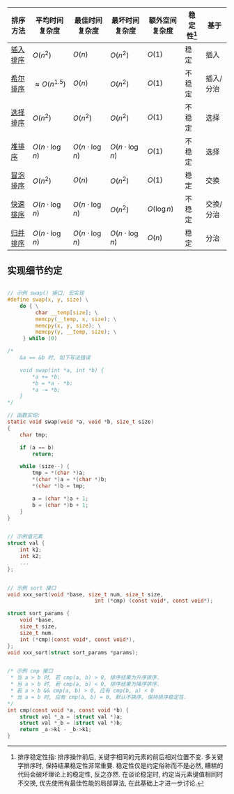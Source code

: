 
| 排序方法                         | 平均时间复杂度       | 最佳时间复杂度     | 最坏时间复杂度     | 额外空间复杂度 | 稳定性[^1] | 基于 |
| -------------------------------- | -------------------- | ------------------ | ------------------ | -------------- | ---------- | ---- |
| [插入排序](插入排序.md) | $O(n^{2})$           | $O(n)$             | $O(n^{2})$         | $O(1)$         | 稳定       | 插入     |
| [希尔排序](希尔排序.md)          | $\approx O(n^{1.5})$ | $O(n)$             | $O(n^{2})$         | $O(1)$         | 不稳定     | 插入/分治      |
| [选择排序](选择排序.md) | $O(n^2)$             | $O(n^2)$           | $O(n^2)$           | $O(1)$         | 不稳定     |  选择    |
| [堆排序](堆排序.md)              | $O(n\cdot \log n)$   | $O(n\cdot \log n)$ | $O(n\cdot \log n)$ | $O(1)$         | 不稳定     |   选择   |
| [冒泡排序](冒泡排序.md#冒泡排序) | $O(n^2)$             | $O(n)$             | $O(n^2)$           | $O(1)$         | 稳定       | 交换     |
| [快速排序](快速排序.md)          | $O(n\cdot \log n)$   | $O(n\cdot \log n)$ | $O(n^2)$           | $O( \log n)$   | 不稳定     |  交换/分治    |
| [归并排序](归并排序.md)          | $O(n\cdot \log n)$   | $O(n\cdot \log n)$ | $O(n\cdot \log n)$ | $O(n)$         | 稳定       |   分治   |

[^1]: 排序稳定性指: 排序操作前后, 关键字相同的元素的前后相对位置不变. 多关键字排序时, 保持结果稳定性非常重要. 稳定性仅是约定俗称而不是必然, 糟糕的代码会破坏理论上的稳定性, 反之亦然. 在谈论稳定时, 约定当元素键值相同时不交换, 优先使用有最佳性能的局部算法, 在此基础上才进一步讨论.


## 实现细节约定

```c

// 示例 swap() 接口, 宏实现
#define swap(x, y, size) \
	do { \
		 char __temp[size]; \
		 memcpy(__temp, x, size); \
		 memcpy(x, y, size); \
		 memcpy(y, __temp, size); \
	 } while (0)

/*
	&a == &b 时, 如下写法错误

	void swap(int *a, int *b) {
		*a += *b;
		*b = *a - *b;
		*a -= *b;
	}
*/

// 函数实现:
static void swap(void *a, void *b, size_t size)
{
    char tmp;

    if (a == b)
        return;

    while (size--) {
        tmp = *(char *)a;
        *(char *)a = *(char *)b;
        *(char *)b = tmp;

        a = (char *)a + 1;
        b = (char *)b + 1;
    }
}


// 示例值元素
struct val {
	int k1;
	int k2;
	...
};


// 示例 sort 接口
void xxx_sort(void *base, size_t num, size_t size, 
							int (*cmp) (const void*, const void*);

struct sort_params {
	void *base,
	size_t size,
	size_t num.
	int (*cmp)(const void*, const void*),
};
void xxx_sort(struct sort_params *params);


/* 示例 cmp 接口
 * 当 a > b 时, 若 cmp(a, b) > 0, 排序结果为升序排序.
 * 当 a > b 时, 若 cmp(a, b) < 0, 排序结果为降序排序.
 * 若 a > b && cmp(a, b) > 0, 应有 cmp(b, a) < 0
 * 当 a = b 时, 应有 cmp(a, b) = 0, 默认不换序, 保持排序稳定性.
*/
int cmp(const void *a, const void *b) {
	struct val *_a = (struct val *)a;
	struct val *_b = (struct val *)b;
	return _a->k1 - _b->k1;
}
```